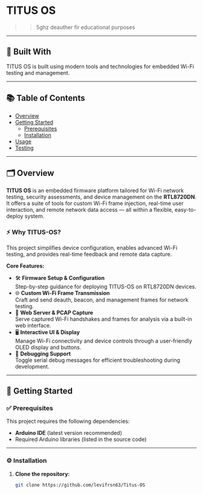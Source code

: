 # TITUS OS  
> > 5ghz deauther fir educational purposes

---

## 🚀 Built With

TITUS OS is built using modern tools and technologies for embedded Wi-Fi testing and management.

---

## 📚 Table of Contents

- [Overview](#overview)
- [Getting Started](#getting-started)
  - [Prerequisites](#prerequisites)
  - [Installation](#installation)
- [Usage](#usage)
- [Testing](#testing)

---

## 🗂️ Overview

**TITUS OS** is an embedded firmware platform tailored for Wi-Fi network testing, security assessments, and device management on the **RTL8720DN**. It offers a suite of tools for custom Wi-Fi frame injection, real-time user interaction, and remote network data access — all within a flexible, easy-to-deploy system.

### ⚡ Why TITUS-OS?

This project simplifies device configuration, enables advanced Wi-Fi testing, and provides real-time feedback and remote data capture.

**Core Features:**
- 🛠️ **Firmware Setup & Configuration**  
  Step-by-step guidance for deploying TITUS-OS on RTL8720DN devices.
- 🌐 **Custom Wi-Fi Frame Transmission**  
  Craft and send deauth, beacon, and management frames for network testing.
- 📡 **Web Server & PCAP Capture**  
  Serve captured Wi-Fi handshakes and frames for analysis via a built-in web interface.
- 🖥️ **Interactive UI & Display**  
  Manage Wi-Fi connectivity and device controls through a user-friendly OLED display and buttons.
- 🐞 **Debugging Support**  
  Toggle serial debug messages for efficient troubleshooting during development.

---

## 🚦 Getting Started

### ✅ Prerequisites

This project requires the following dependencies:  
- **Arduino IDE** (latest version recommended)  
- Required Arduino libraries (listed in the source code)

---

### ⚙️ Installation

1. **Clone the repository:**

   ```bash
   git clone https://github.com/levifrsn63/Titus-OS